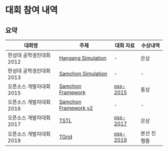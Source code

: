 # 대회 참여 내역
## 요약
대회명 | 주제 | 대회 자료 | 수상내역
-------|-----|----------|----------
한성대 공학경진대회 2012 | [Hangang Simulation](assets/documents/simulation.pdf) | -        | 은상
한성대 공학경진대회 2013 | [Samchon Simulation](assets/documents/simulation.pdf) | -        | -
오픈소스 개발자대회 2015 | [Samchon Framework](https://github.com/samchon/framework) | [oss-2015](https://github.com/samchon/oss-2015) | 동상
오픈소스 개발자대회 2016 | [Samchon Framework v2](https://github.com/samchon/framework) | -        | -
오픈소스 개발자대회 2017 | [TSTL](https://github.com/samchon/tstl) | [oss-2017](https://github.com/samchon/oss-2017) | 은상
오픈소스 개발자대회 2019 | [TGrid](https://github.com/samchon/tgrid) | [oss-2019](https://github.com/samchon/oss-2019) | 본선 진행중